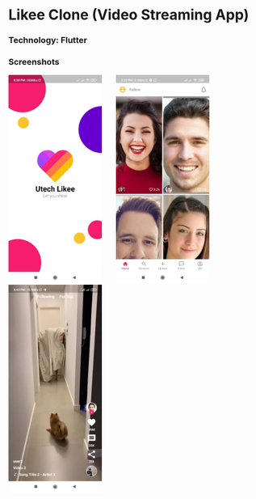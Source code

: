 # Likee Clone (Video Streaming App)

### Technology: Flutter

### Screenshots

<img src="screenshots/screenshot-1.jpg" width="185"> &nbsp;&nbsp;&nbsp;&nbsp;&nbsp; <img src="screenshots/screenshot-2.jpg" width="185"> &nbsp;&nbsp;&nbsp;&nbsp;&nbsp; <img src="screenshots/screenshot-3.jpg" width="185">

